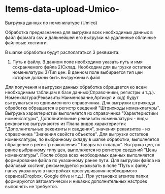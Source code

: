# Items-data-upload-Umico-
Выгрузка данных по номенклатуре (Umico)


Обработка предназначена для выгрузки всех необходимых данных в файл формата csv и дальнейшей его выгрузки на удаленные облачные файловые хостинги.

В шапке обработки будут располагаться 3 реквизита:
1) Путь к файлу. В данном поле необходимо указать путь и имя сохраняемого файла
2)Склад. Необходим для выгрузки остатков номенклатуры
3)Тип цен. В данном поле выбирается тип цен которые должны быть выгружены в файл

Для получения и выгрузки данных обработка обращается ко всем необходимым таблицам в базе данных(Справочники, регистры и т.д.). Номенклатура(Реквизиты:Наименование,Артикул и код) будут выгружаться из одноименного справочника. Для выгрузки штрихкода обработка обращается в регистр сведений "Штрихкоды номенклатуры". Выгрузка характеристик выполняется из справочника "Характеристики номенклатуры", Дополнительные реквизиты номенклатуры - виды реквизитов выгружаются из Плана видов характеристик "Дополнительные реквизиты и сведения", значения реквизитов - из справочника "Значения свойств объектов". Для выгрузки остатков номенклатуры, по выбранному складу в шапке обработки,  выполняется обращение в регистр накопления "Товары на складах". Выгрузка цен, по ранее выбранному типу цен, выполняется из регистра сведений "Цены номенклатуры". После сбора всех необходимых данных выполняется формирование файла по указанному ранее пути. Для выгрузки файла на файловый хостинг, рекомендуется указывать в поле "Путь к файлу" папку указанную в настройках прослушивания необходимого сервиса(Dropbox, Google drive и т.д.). При установке агентов папки формируются автоматически и никаких дополнительных настроек выполнять не требуется.
